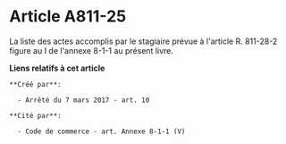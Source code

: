 # Article A811-25

La liste des actes accomplis par le stagiaire prévue à l'article R. 811-28-2 figure au I de l'annexe 8-1-1 au présent livre.

**Liens relatifs à cet article**

	**Créé par**:

	  - Arrêté du 7 mars 2017 - art. 10

	**Cité par**:

	  - Code de commerce - art. Annexe 8-1-1 (V)
